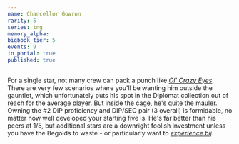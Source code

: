 ```yaml
---
name: Chancellor Gowron
rarity: 5
series: tng
memory_alpha:
bigbook_tier: 5
events: 9
in_portal: true
published: true
---
```


For a single star, not many crew can pack a punch like [_Ol' Crazy Eyes_](https://www.youtube.com/watch?v=mXYUf-_BnpA). There are very few scenarios where you'll be wanting him outside the gauntlet, which unfortunately puts his spot in the Diplomat collection out of reach for the average player. But inside the cage, he's quite the mauler. Owning the #2 DIP proficiency and DIP/SEC pair (3 overall) is formidable, no matter how well developed your starting five is. He's far better than his peers at 1/5, but additional stars are a downright foolish investment unless you have the Begolds to waste - or particularly want to [_experience bij_](https://www.youtube.com/watch?v=ZwvFxQSe3Bo).
